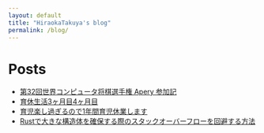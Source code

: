 ```yaml
---
layout: default
title: "HiraokaTakuya's blog"
permalink: /blog/
---
```


# Posts
- [第32回世界コンピュータ将棋選手権 Apery 参加記](https://hiraokatakuya.github.io/blog/2022/05/06/wcsc32)
- [育休生活3ヶ月目4ヶ月目](https://hiraokatakuya.github.io/blog/2021/08/18/childcare_leave)
- [育児楽し過ぎるので1年間育児休業します](https://hiraokatakuya.github.io/blog/2021/06/02/childcare_leave)
- [Rustで大きな構造体を確保する際のスタックオーバーフローを回避する方法](https://hiraokatakuya.github.io/blog/2021/02/12/avoid_stack_overflow_when_allocating_large_struct_in_rust)

